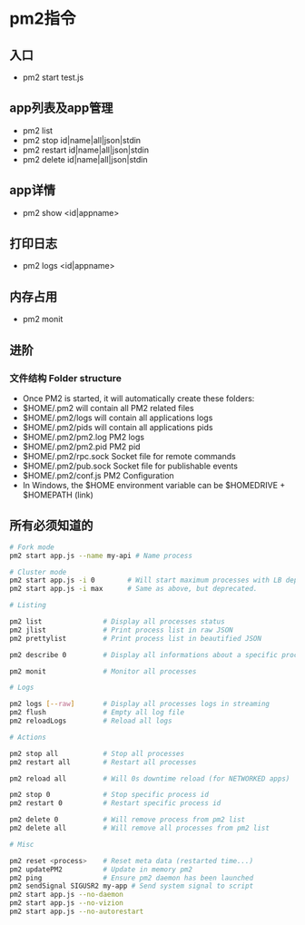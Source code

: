 # pm2指令

## 入口
- pm2 start test.js

## app列表及app管理
- pm2 list
- pm2 stop id|name|all|json|stdin
- pm2 restart id|name|all|json|stdin
- pm2 delete id|name|all|json|stdin

## app详情
- pm2 show <id|appname>

## 打印日志
- pm2 logs <id|appname>

## 内存占用
- pm2 monit

## 进阶
### 文件结构 Folder structure
- Once PM2 is started, it will automatically create these folders:
- $HOME/.pm2 will contain all PM2 related files
- $HOME/.pm2/logs will contain all applications logs
- $HOME/.pm2/pids will contain all applications pids
- $HOME/.pm2/pm2.log PM2 logs
- $HOME/.pm2/pm2.pid PM2 pid
- $HOME/.pm2/rpc.sock Socket file for remote commands
- $HOME/.pm2/pub.sock Socket file for publishable events
- $HOME/.pm2/conf.js PM2 Configuration
- In Windows, the $HOME environment variable can be $HOMEDRIVE + $HOMEPATH (link)

## 所有必须知道的
```bash
# Fork mode
pm2 start app.js --name my-api # Name process

# Cluster mode
pm2 start app.js -i 0        # Will start maximum processes with LB depending on available CPUs
pm2 start app.js -i max      # Same as above, but deprecated.

# Listing

pm2 list               # Display all processes status
pm2 jlist              # Print process list in raw JSON
pm2 prettylist         # Print process list in beautified JSON

pm2 describe 0         # Display all informations about a specific process

pm2 monit              # Monitor all processes

# Logs

pm2 logs [--raw]       # Display all processes logs in streaming
pm2 flush              # Empty all log file
pm2 reloadLogs         # Reload all logs

# Actions

pm2 stop all           # Stop all processes
pm2 restart all        # Restart all processes

pm2 reload all         # Will 0s downtime reload (for NETWORKED apps)

pm2 stop 0             # Stop specific process id
pm2 restart 0          # Restart specific process id

pm2 delete 0           # Will remove process from pm2 list
pm2 delete all         # Will remove all processes from pm2 list

# Misc

pm2 reset <process>    # Reset meta data (restarted time...)
pm2 updatePM2          # Update in memory pm2
pm2 ping               # Ensure pm2 daemon has been launched
pm2 sendSignal SIGUSR2 my-app # Send system signal to script
pm2 start app.js --no-daemon
pm2 start app.js --no-vizion
pm2 start app.js --no-autorestart
```